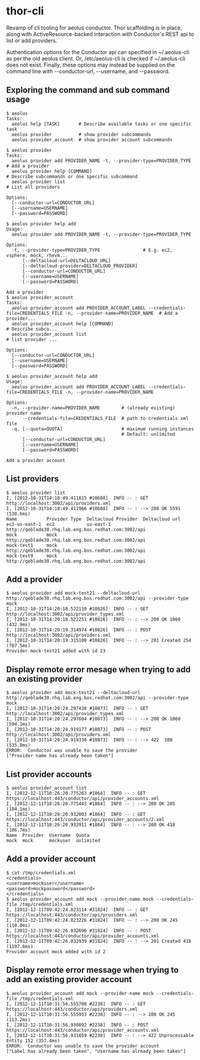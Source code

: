 thor-cli
========

Revamp of cli tooling for aeolus conductor.  Thor scaffolding is in
place, along with ActiveResource-backed interaction with Conductor's
REST api to list or add providers.

Authentication options for the Conductor api can specified in
~/.aeolus-cli as per the old aeolus client.  Or, /etc/aeolus-cli is
checked if ~/.aeolus-cli does not exist.  Finally, these options may
instead be supplied on the command line with --conductor-url,
--username, and --password.

## Exploring the command and sub command usage

    $ aeolus
    Tasks:
      aeolus help [TASK]       # Describe available tasks or one specific task
      aeolus provider          # show provider subcommands
      aeolus provider_account  # show provider account subcommands

    $ aeolus provider
    Tasks:
      aeolus provider add PROVIDER_NAME -t, --provider-type=PROVIDER_TYPE  # Add a provider
      aeolus provider help [COMMAND]                                       # Describe subcommands or one specific subcommand
      aeolus provider list                                                 # List all providers

    Options:
      [--conductor-url=CONDUCTOR_URL]
      [--username=USERNAME]
      [--password=PASSWORD]

    $ aeolus provider help add
    Usage:
      aeolus provider add PROVIDER_NAME -t, --provider-type=PROVIDER_TYPE

    Options:
      -t, --provider-type=PROVIDER_TYPE                # E.g. ec2, vsphere, mock, rhevm...
          [--deltacloud-url=DELTACLOUD_URL]
          [--deltacloud-provider=DELTACLOUD_PROVIDER]
          [--conductor-url=CONDUCTOR_URL]
          [--username=USERNAME]
          [--password=PASSWORD]

    Add a provider
    $ aeolus provider_account
    Tasks:
      aeolus provider_account add PROVIDER_ACCOUNT_LABEL --credentials-file=CREDENTIALS_FILE -n, --provider-name=PROVIDER_NAME  # Add a provider...
      aeolus provider_account help [COMMAND]                                                                                    # Describe subco...
      aeolus provider_account list                                                                                              # list provider ...

    Options:
      [--conductor-url=CONDUCTOR_URL]
      [--username=USERNAME]
      [--password=PASSWORD]

    $ aeolus provider_account help add
    Usage:
      aeolus provider_account add PROVIDER_ACCOUNT_LABEL --credentials-file=CREDENTIALS_FILE -n, --provider-name=PROVIDER_NAME

    Options:
      -n, --provider-name=PROVIDER_NAME        # (already existing) provider name
          --credentials-file=CREDENTIALS_FILE  # path to credentials xml file
      -q, [--quota=QUOTA]                      # maximum running instances
                                               # Default: unlimited
          [--conductor-url=CONDUCTOR_URL]
          [--username=USERNAME]
          [--password=PASSWORD]

    Add a provider account

## List providers

    $ aeolus provider list
    I, [2012-10-31T14:18:49.411815 #10688]  INFO -- : GET http://localhost:3002/api/providers.xml
    I, [2012-10-31T14:18:49.411966 #10688]  INFO -- : --> 200 OK 5591 (530.6ms)
    Name           Provider Type  Deltacloud Provider  Deltacloud url
    ec2-us-east-1  ec2            us-east-1            http://qeblade30.rhq.lab.eng.bos.redhat.com:3002/api
    mock           mock                                http://qeblade30.rhq.lab.eng.bos.redhat.com:3002/api
    mock-test1     mock                                http://qeblade30.rhq.lab.eng.bos.redhat.com:3002/api
    mock-test9     mock                                http://qeblade30.rhq.lab.eng.bos.redhat.com:3002/api

## Add a provider

    $ aeolus provider add mock-test21 --deltacloud-url http://qeblade30.rhq.lab.eng.bos.redhat.com:3002/api --provider-type mock
    I, [2012-10-31T14:20:18.522110 #10826]  INFO -- : GET http://localhost:3002/api/provider_types.xml
    I, [2012-10-31T14:20:18.522251 #10826]  INFO -- : --> 200 OK 1060 (432.9ms)
    I, [2012-10-31T14:20:19.314974 #10826]  INFO -- : POST http://localhost:3002/api/providers.xml
    I, [2012-10-31T14:20:19.315100 #10826]  INFO -- : --> 201 Created 254 (707.5ms)
    Provider mock-test21 added with id 23

## Display remote error mesage when trying to add an existing provider

    $ aeolus provider add mock-test21 --deltacloud-url http://qeblade30.rhq.lab.eng.bos.redhat.com:3002/api --provider-type mock
    I, [2012-10-31T14:20:24.297438 #10873]  INFO -- : GET http://localhost:3002/api/provider_types.xml
    I, [2012-10-31T14:20:24.297604 #10873]  INFO -- : --> 200 OK 1060 (594.1ms)
    I, [2012-10-31T14:20:24.919177 #10873]  INFO -- : POST http://localhost:3002/api/providers.xml
    I, [2012-10-31T14:20:24.919330 #10873]  INFO -- : --> 422  100 (535.8ms)
    ERROR:  Conductor was unable to save the provider
    ["Provider name has already been taken"]

## List provider accounts

    $ aeolus provider_account list
    I, [2012-12-11T10:26:20.775263 #1864]  INFO -- : GET https://localhost:443/conductor/api/provider_accounts.xml
    I, [2012-12-11T10:26:20.775443 #1864]  INFO -- : --> 200 OK 285 (104.1ms)
    I, [2012-12-11T10:26:20.932803 #1864]  INFO -- : GET https://localhost:443/conductor/api/provider_accounts/2.xml
    I, [2012-12-11T10:26:20.932911 #1864]  INFO -- : --> 200 OK 418 (106.7ms)
    Name  Provider  Username  Quota
    mock  mock      mockuser  unlimited

## Add a provider account

    $ cat /tmp/credentials.xml
    <credentials>
    <username>mockuser</username>
    <password>mockpassword</password>
    </credentials>
    $ aeolus provider_account add mock --provider-name mock --credentials-file /tmp/credentials.xml
    I, [2012-12-11T09:42:24.823114 #31824]  INFO -- : GET https://localhost:443/conductor/api/providers.xml
    I, [2012-12-11T09:42:24.823226 #31824]  INFO -- : --> 200 OK 245 (110.0ms)
    I, [2012-12-11T09:42:26.032696 #31824]  INFO -- : POST https://localhost:443/conductor/api/provider_accounts.xml
    I, [2012-12-11T09:42:26.032939 #31824]  INFO -- : --> 201 Created 418 (1197.6ms)
    Provider account mock added with id 2

## Display remote error message when trying to add an existing provider account

    $ aeolus provider_account add mock --provider-name mock --credentials-file /tmp/credentials.xml
    I, [2012-12-11T10:31:56.555708 #2238]  INFO -- : GET https://localhost:443/conductor/api/providers.xml
    I, [2012-12-11T10:31:56.555953 #2238]  INFO -- : --> 200 OK 245 (113.2ms)
    I, [2012-12-11T10:31:56.930892 #2238]  INFO -- : POST https://localhost:443/conductor/api/provider_accounts.xml
    I, [2012-12-11T10:31:56.931059 #2238]  INFO -- : --> 422 Unprocessable Entity 152 (357.4ms)
    ERROR:  Conductor was unable to save the provider account
    ["Label has already been taken", "Username has already been taken"]
